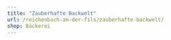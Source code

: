 ```yaml
---
title: "Zauberhafte Backwelt"
url: /reichenbach-an-der-fils/zauberhafte-backwelt/
shop: Bäckerei
---
```

